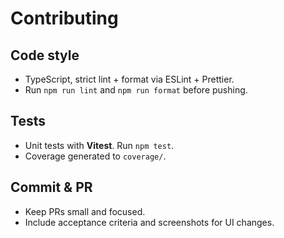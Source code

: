 # Contributing

## Code style
- TypeScript, strict lint + format via ESLint + Prettier.
- Run `npm run lint` and `npm run format` before pushing.

## Tests
- Unit tests with **Vitest**. Run `npm test`.
- Coverage generated to `coverage/`.

## Commit & PR
- Keep PRs small and focused.
- Include acceptance criteria and screenshots for UI changes.
